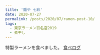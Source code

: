 ```yaml
---
title: '麺や 七彩'
date: 2020-07-27
permalink: /posts/2020/07/ramen-post-10/
tags:
  - 東京ラーメン百名店2019
  - 煮干し
---
```


特製ラーメンを食べました。
[食べログ](https://tabelog.com/tokyo/A1302/A130203/13184399/)

